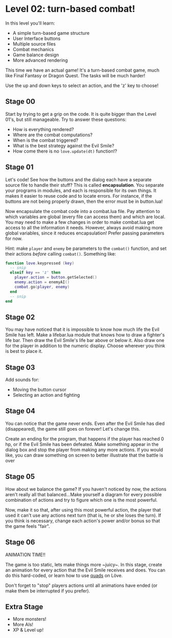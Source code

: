 
Level 02: turn-based combat!
============================

In this level you'll learn:
* A simple turn-based game structure
* User Interface buttons
* Multiple source files
* Combat mechanics
* Game balance design
* More advanced rendering

This time we have an actual game! It's a turn-based combat game, much like
Final Fantasy or Dragon Quest. The tasks will be much harder!

Use the up and down keys to select an action, and the 'z' key to choose!

Stage 00
--------

Start by trying to get a grip on the code. It is quite bigger than the Level
01's, but still manageable. Try to answer these questions:

* How is everything rendered?
* Where are the combat computations?
* When is the combat triggered?
* What is the best strategy against the Evil Smile?
* How come there is no `love.update(dt)` function!?

Stage 01
--------

Let's code! See how the buttons and the dialog each have a separate source file
to handle their stuff? This is called **encapsulation**. You separate your
programs in modules, and each is responsible for its own things. It makes it
easier to reuse code and to locate errors. For instance, if the buttons are not
being properly drawn, then the error must be in button.lua!

Now encapsulate the combat code into a combat.lua file. Pay attention to which
variables are global (every file can access them) and which are local. You may
need to make a few changes in order to make combat.lua get access to all the
information it needs. However, always avoid making more global variables, since
it reduces encapsulation! Prefer passing parameters for now.

Hint: make `player` and `enemy` be parameters to the `combat()` function, and
set their actions *before* calling `combat()`. Something like:

```lua
function love.keypressed (key)
  -- snip
  elseif key == 'z' then
    player.action = button.getSelected()
    enemy.action = enemyAI()
    combat.go(player, enemy)
  end
  -- snip
end
```

Stage 02
--------

You may have noticed that it is impossible to know how much life the Evil Smile
has left. Make a lifebar.lua module that knows how to draw a fighter's life
bar. Then draw the Evil Smile's life bar above or below it. Also draw one
for the player in addition to the numeric display. Choose wherever you think is
best to place it.

Stage 03
--------

Add sounds for:

* Moving the button cursor
* Selecting an action and fighting

Stage 04
--------

You can notice that the game never ends. Even after the Evil Smile has died
(disappeared), the game still goes on forever! Let's change this.

Create an ending for the program, that happens if the player has reached
0 hp, or if the Evil Smile has been defeated. Make something appear in the dialog
box and stop the player from making any more actions. If you would like, you can
draw something on screen to better illustrate that the battle is over

Stage 05
--------

How about we balance the game? If you haven't noticed by now, the actions aren't
really all that balanced...Make yourself a diagram for every possible combination
of actions and try to figure which one is the most powerful.

Now, make it so that, after using this most powerful action, the player that used it
can't use any actions next turn (that is, he or she loses the turn). If you think is
necessary, change each action's power and/or bonus so that the game feels "fair".

Stage 06
--------

ANIMATION TIME!!

The game is too static, lets make things more ~juicy~. In this stage, create an animation
for every action that the Evil Smile receives and does. You can do this hard-coded, or
learn how to use [quads](https://love2d.org/wiki/Quad) on Löve.

Don't forget to "stop" players actions until all animations have ended (or make them be
interrupted if you prefer).

Extra Stage
-----------

* More monsters!
* More AIs!
* XP & Level up!



